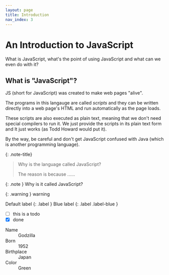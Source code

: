 ```yaml
---
layout: page
title: Introduction
nav_index: 3
---
```


# An Introduction to JavaScript

What is JavaScript, what's the point of using JavaScript and what can we even do with it?

## What is "JavaScript"?

JS (short for JavaScript) was created to make web pages "alive".

The programs in this langauge are called *scripts* and they can be written directly into a web page's HTML and run automatically as the page loads.

These scripts are also executed as plain text, meaning that we don't need special compilers to run it. We just provide the scripts in its plain text form and It just works (as Todd Howard would put it).

By the way, be careful and don't get JavaScript confused with Java (which is another programming language).

{: .note-title}
> Why is the language called JavaScript?
>
> The reason is because ......

{: .note }
Why is it called JavaScript?

{: .warning }
warning

Default label
{: .label }
Blue label
{: .label .label-blue }

- [ ] this is a todo
- [x] done

<dl>
  <dt>Name</dt>
  <dd>Godzilla</dd>
  <dt>Born</dt>
  <dd>1952</dd>
  <dt>Birthplace</dt>
  <dd>Japan</dd>
  <dt>Color</dt>
  <dd>Green</dd>
</dl>



